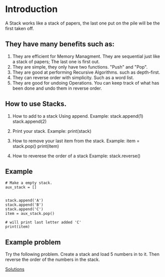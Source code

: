 # Introduction 
A Stack works like a stack of papers, the last one put on the pile will be the first taken off. 

## They have many benefits such as:
1. They are efficient for Memory Managment. They are sequential just like a stack of papers; The last one is first out.
2. They are simple, they only have two functions. "Push" and "Pop".
3. They are good at performing Recursive Algorithms. such as depth-first.
4. They can reverse order with simplicity. Such as a word list.
5. They are good for undoing Operations. You can keep track of what has been done and undo them in reverse order.

## How to use Stacks.
1. How to add to a stack
    Using append.
    Example: stack.append(1)
             stack.append(2)

2. Print your stack.
    Example: print(stack)
    
3. How to remove your last item from the stack.
    Example: item = stack.pop()
    print(item)
   
4. How to reverese the order of a stack
    Example: stack.reverse()
    
    
    
## Example 
```
# Make a empty stack.
aux_stack = []
    

stack.append('A')
stack.append('B')
stack.append('C')
item = aux_stack.pop()

# will print last letter added 'C'
print(item)

```

## Example problem

Try the following problem. 
Create a stack and load 5 numbers in to it. Then reverse the order of the numbers in the stack.

[Solutions](/Answers/Stack-Answers.md)



